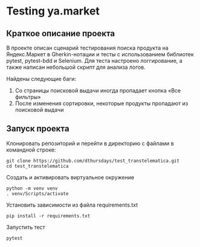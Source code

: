 # Testing ya.market
## Краткое описание проекта
В проекте описан сценарий тестирования поиска продукта на Яндекс.Маркет в Gherkin-нотации и 
тесты с использованием библиотек pytest, pytest-bdd и Selenium.
Для теста настроено логгирование, а также написан небольшой скрипт для анализа логов.

Найдены следующие баги:
1. Со страницы поисковой выдачи иногда пропадает кнопка «Все фильтры»
2. После изменения сортировки, некоторые продукты пропадают из поисковой выдачи
## Запуск проекта
Клонировать репозиторий и перейти в директорию с файлами в командной строке:
```
git clone https://github.com/dthursdays/test_transtelematica.git
cd test_transtelematica
```
Создать и активировать виртуальное окружение
```
python -m venv venv
. venv/Scripts/activate
```
Установить зависимости из файла requirements.txt
```
pip install -r requirements.txt
```
Запустить тест
```
pytest
```